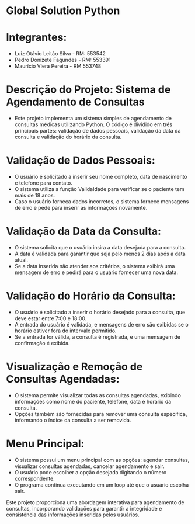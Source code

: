 # Global Solution Python

# Integrantes:
- Luiz Otávio Leitão Silva - RM: 553542
- Pedro Donizete Fagundes - RM: 553391
- Maurício Viera Pereira - RM 553748

# Descrição do Projeto: Sistema de Agendamento de Consultas

- Este projeto implementa um sistema simples de agendamento de consultas médicas utilizando Python. O código é dividido em três principais partes: validação de dados pessoais, validação da data da consulta e validação do horário da consulta.

# Validação de Dados Pessoais:

- O usuário é solicitado a inserir seu nome completo, data de nascimento e telefone para contato.
- O sistema utiliza a função ValidaIdade para verificar se o paciente tem mais de 18 anos.
- Caso o usuário forneça dados incorretos, o sistema fornece mensagens de erro e pede para inserir as informações novamente.

# Validação da Data da Consulta:

- O sistema solicita que o usuário insira a data desejada para a consulta.
- A data é validada para garantir que seja pelo menos 2 dias após a data atual.
- Se a data inserida não atender aos critérios, o sistema exibirá uma mensagem de erro e pedirá para o usuário fornecer uma nova data.

# Validação do Horário da Consulta:

- O usuário é solicitado a inserir o horário desejado para a consulta, que deve estar entre 7:00 e 18:00.
- A entrada do usuário é validada, e mensagens de erro são exibidas se o horário estiver fora do intervalo permitido.
- Se a entrada for válida, a consulta é registrada, e uma mensagem de confirmação é exibida.

# Visualização e Remoção de Consultas Agendadas:

- O sistema permite visualizar todas as consultas agendadas, exibindo informações como nome do paciente, telefone, data e horário da consulta.
- Opções também são fornecidas para remover uma consulta específica, informando o índice da consulta a ser removida.

# Menu Principal:

- O sistema possui um menu principal com as opções: agendar consultas, visualizar consultas agendadas, cancelar agendamento e sair.
- O usuário pode escolher a opção desejada digitando o número correspondente.
- O programa continua executando em um loop até que o usuário escolha sair.

Este projeto proporciona uma abordagem interativa para agendamento de consultas, incorporando validações para garantir a integridade e consistência das informações inseridas pelos usuários.

